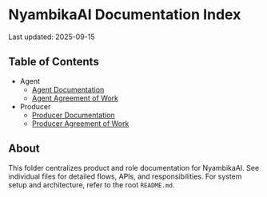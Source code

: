 # NyambikaAI Documentation Index

Last updated: 2025-09-15

## Table of Contents

- Agent
  - [Agent Documentation](./agent/Agent_Documentation.md)
  - [Agent Agreement of Work](./agent/Agent_Agreement_of_Work.md)
- Producer
  - [Producer Documentation](./producer/Producer_Documentation.md)
  - [Producer Agreement of Work](./producer/Producer_Agreement_of_Work.md)

## About

This folder centralizes product and role documentation for NyambikaAI. See individual files for detailed flows, APIs, and responsibilities. For system setup and architecture, refer to the root `README.md`.
